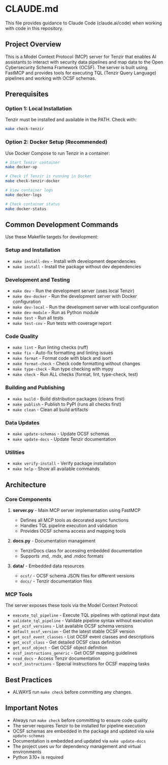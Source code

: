 # CLAUDE.md

This file provides guidance to Claude Code (claude.ai/code) when working with code in this repository.

## Project Overview

This is a Model Context Protocol (MCP) server for Tenzir that enables AI
assistants to interact with security data pipelines and map data to the Open
Cybersecurity Schema Framework (OCSF). The server is built using FastMCP and
provides tools for executing TQL (Tenzir Query Language) pipelines and working
with OCSF schemas.

## Prerequisites

### Option 1: Local Installation
Tenzir must be installed and available in the PATH. Check with:

```bash
make check-tenzir
```

### Option 2: Docker Setup (Recommended)
Use Docker Compose to run Tenzir in a container:

```bash
# Start Tenzir container
make docker-up

# Check if Tenzir is running in Docker
make check-tenzir-docker

# View container logs
make docker-logs

# Check container status
make docker-status
```

## Common Development Commands

Use these Makefile targets for development:

### Setup and Installation

- `make install-dev` - Install with development dependencies
- `make install` - Install the package without dev dependencies

### Development and Testing

- `make dev` - Run the development server (uses local Tenzir)
- `make dev-docker` - Run the development server with Docker configuration
- `make dev-local` - Run the development server with local configuration
- `make dev-module` - Run as Python module
- `make test` - Run all tests
- `make test-cov` - Run tests with coverage report

### Code Quality

- `make lint` - Run linting checks (ruff)
- `make fix` - Auto-fix formatting and linting issues
- `make format` - Format code with black and isort
- `make format-check` - Check code formatting without changes
- `make type-check` - Run type checking with mypy
- `make check` - Run ALL checks (format, lint, type-check, test)

### Building and Publishing

- `make build` - Build distribution packages (cleans first)
- `make publish` - Publish to PyPI (runs all checks first)
- `make clean` - Clean all build artifacts

### Data Updates

- `make update-schemas` - Update OCSF schemas
- `make update-docs` - Update Tenzir documentation

### Utilities

- `make verify-install` - Verify package installation
- `make help` - Show all available commands

## Architecture

### Core Components

1. **server.py** - Main MCP server implementation using FastMCP
   - Defines all MCP tools as decorated async functions
   - Handles TQL pipeline execution and validation
   - Provides OCSF schema access and mapping tools

2. **docs.py** - Documentation management
   - TenzirDocs class for accessing embedded documentation
   - Supports .md, .mdx, and .mdoc formats

3. **data/** - Embedded data resources
   - `ocsf/` - OCSF schema JSON files for different versions
   - `docs/` - Tenzir documentation files

### MCP Tools

The server exposes these tools via the Model Context Protocol:

- `execute_tql_pipeline` - Execute TQL pipelines with optional input data
- `validate_tql_pipeline` - Validate pipeline syntax without execution
- `get_ocsf_versions` - List available OCSF schema versions
- `default_ocsf_version` - Get the latest stable OCSF version
- `get_ocsf_event_classes` - List OCSF event classes and descriptions
- `get_ocsf_class` - Get detailed OCSF class definition
- `get_ocsf_object` - Get OCSF object definition
- `ocsf_instructions_generic` - Get OCSF mapping guidelines
- `read_docs` - Access Tenzir documentation
- `ocsf_instructions` - Special instructions for OCSF mapping tasks

## Best Practices

- ALWAYS run `make check` before committing any changes.

## Important Notes

- Always run `make check` before committing to ensure code quality
- The server requires Tenzir to be installed for pipeline execution
- OCSF schemas are embedded in the package and updated via `make update-schemas`
- Documentation is embedded and updated via `make update-docs`
- The project uses uv for dependency management and virtual environments
- Python 3.10+ is required
